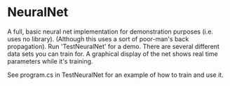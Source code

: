# NeuralNet
A full, basic neural net implementation for demonstration purposes (i.e. uses no library). (Although this uses a sort of poor-man's back propagation).
Run 'TestNeuralNet' for a demo. There are several different data sets you can train for. A graphical display of the net shows real time parameters while it's training. 

See program.cs in TestNeuralNet for an example of how to train and use it.
